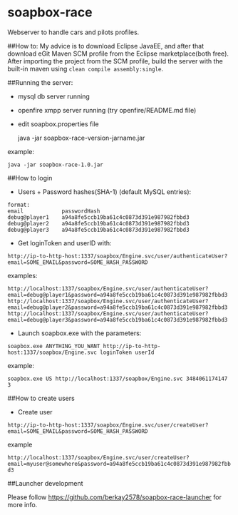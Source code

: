 # soapbox-race

Webserver to handle cars and pilots profiles.

##How to:
My advice is to download Eclipse JavaEE, and after that download eGit Maven SCM profile from the Eclipse marketplace(both free). After importing the project from the SCM profile, build the server with the built-in maven using `clean compile assembly:single`.

##Running the server:

- mysql db server running
- openfire xmpp server running (try openfire/README.md file)
- edit soapbox.properties file 

    java -jar soapbox-race-version-jarname.jar
    
example:

    java -jar soapbox-race-1.0.jar

##How to login

- Users + Password hashes(SHA-1) (default MySQL entries):

```
format:
email            passwordHash
debug@player1    a94a8fe5ccb19ba61c4c0873d391e987982fbbd3
debug@player2    a94a8fe5ccb19ba61c4c0873d391e987982fbbd3
debug@player3    a94a8fe5ccb19ba61c4c0873d391e987982fbbd3
```

- Get loginToken and userID with:

`http://ip-to-http-host:1337/soapbox/Engine.svc/user/authenticateUser?email=SOME_EMAIL&password=SOME_HASH_PASSWORD`

examples:

    http://localhost:1337/soapbox/Engine.svc/user/authenticateUser?email=debug@player1&password=a94a8fe5ccb19ba61c4c0873d391e987982fbbd3
    http://localhost:1337/soapbox/Engine.svc/user/authenticateUser?email=debug@player2&password=a94a8fe5ccb19ba61c4c0873d391e987982fbbd3
    http://localhost:1337/soapbox/Engine.svc/user/authenticateUser?email=debug@player3&password=a94a8fe5ccb19ba61c4c0873d391e987982fbbd3


- Launch soapbox.exe with the parameters: 

`soapbox.exe ANYTHING_YOU_WANT http://ip-to-http-host:1337/soapbox/Engine.svc loginToken userId`

example:

`soapbox.exe US http://localhost:1337/soapbox/Engine.svc 3484061174147 3`

##How to create users

- Create user

`http://ip-to-http-host:1337/soapbox/Engine.svc/user/createUser?email=SOME_EMAIL&password=SOME_HASH_PASSWORD`

example

`http://localhost:1337/soapbox/Engine.svc/user/createUser?email=myuser@somewhere&password=a94a8fe5ccb19ba61c4c0873d391e987982fbbd3`

##Launcher development

Please follow https://github.com/berkay2578/soapbox-race-launcher for more info.
